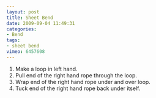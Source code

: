 ```yaml
---
layout: post
title: Sheet Bend
date: 2009-09-04 11:49:31
categories:
- Bend
tags:
- sheet bend
vimeo: 6457608
---
```


1. Make a loop in left hand.
1. Pull end of the right hand rope through the loop.
1. Wrap end of the right hand rope under and over loop.
1. Tuck end of the right hand rope back under itself.

